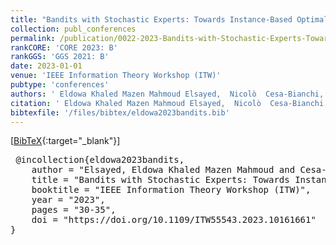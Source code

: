 ```yaml
---
title: "Bandits with Stochastic Experts: Towards Instance-Based Optimality"
collection: publ_conferences
permalink: /publication/0022-2023-Bandits-with-Stochastic-Experts-Towards-Instance-Based-Optimality
rankCORE: 'CORE 2023: B'
rankGGS: 'GGS 2021: B'
date: 2023-01-01
venue: 'IEEE Information Theory Workshop (ITW)'
pubtype: 'conferences'
authors: ' Eldowa Khaled Mazen Mahmoud Elsayed,  Nicolò  Cesa-Bianchi,  Alberto Maria Metelli, and  Marcello  Restelli'
citation: ' Eldowa Khaled Mazen Mahmoud Elsayed,  Nicolò  Cesa-Bianchi,  Alberto Maria Metelli, and  Marcello  Restelli&quot;Bandits with Stochastic Experts: Towards Instance-Based Optimality.&quot; IEEE Information Theory Workshop (ITW), 2023'
bibtexfile: '/files/bibtex/eldowa2023bandits.bib'
---
```

 [[BibTeX](/files/bibtex/eldowa2023bandits.bib){:target="_blank"}] 
<pre> @incollection{eldowa2023bandits,
    author = "Elsayed, Eldowa Khaled Mazen Mahmoud and Cesa-Bianchi, Nicolò and Metelli, Alberto Maria and Restelli, Marcello",
    title = "Bandits with Stochastic Experts: Towards Instance-Based Optimality",
    booktitle = "IEEE Information Theory Workshop (ITW)",
    year = "2023",
    pages = "30-35",
    doi = "https://doi.org/10.1109/ITW55543.2023.10161661"
} </pre>
